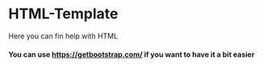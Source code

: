 # HTML-Template
Here you can fin help with HTML
#### You can use https://getbootstrap.com/ if you want to have it a bit easier
